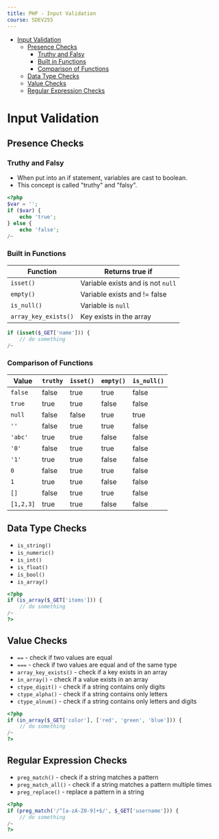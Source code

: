 ```yaml
---
title: PHP - Input Validation
course: SDEV255
---
```


- [Input Validation](#input-validation)
  - [Presence Checks](#presence-checks)
    - [Truthy and Falsy](#truthy-and-falsy)
    - [Built in Functions](#built-in-functions)
    - [Comparison of Functions](#comparison-of-functions)
  - [Data Type Checks](#data-type-checks)
  - [Value Checks](#value-checks)
  - [Regular Expression Checks](#regular-expression-checks)

# Input Validation

## Presence Checks

### Truthy and Falsy

- When put into an if statement, variables are cast to boolean.
- This concept is called "truthy" and "falsy".

```php
<?php
$var = '';
if ($var) {
    echo 'true';
} else {
    echo 'false';
/~
```

### Built in Functions

| Function             | Returns true if                   |
| -------------------- | --------------------------------- |
| `isset()`            | Variable exists and is not `null` |
| `empty()`            | Variable exists and != false      |
| `is_null()`          | Variable is `null`                |
| `array_key_exists()` | Key exists in the array           |

```php
if (isset($_GET['name'])) {
    // do something
/~
```

### Comparison of Functions

| Value     | `truthy` | `isset()` | `empty()` | `is_null()` |
| --------- | -------- | --------- | --------- | ----------- |
| `false`   | false    | true      | true      | false       |
| `true`    | true     | true      | false     | false       |
| `null`    | false    | false     | true      | true        |
| `''`      | false    | true      | true      | false       |
| `'abc'`   | true     | true      | false     | false       |
| `'0'`     | false    | true      | true      | false       |
| `'1'`     | true     | true      | false     | false       |
| `0`       | false    | true      | true      | false       |
| `1`       | true     | true      | false     | false       |
| `[]`      | false    | true      | true      | false       |
| `[1,2,3]` | true     | true      | false     | false       |

## Data Type Checks

- `is_string()`
- `is_numeric()`
- `is_int()`
- `is_float()`
- `is_bool()`
- `is_array()`

```php
<?php
if (is_array($_GET['items'])) {
    // do something
/~
?>
```

## Value Checks

- `==` - check if two values are equal
- `===` - check if two values are equal and of the same type
- `array_key_exists()` - check if a key exists in an array
- `in_array()` - check if a value exists in an array
- `ctype_digit()` - check if a string contains only digits
- `ctype_alpha()` - check if a string contains only letters
- `ctype_alnum()` - check if a string contains only letters and digits

```php
<?php
if (in_array($_GET['color'], ['red', 'green', 'blue'])) {
    // do something
/~
?>
```

## Regular Expression Checks

- `preg_match()` - check if a string matches a pattern
- `preg_match_all()` - check if a string matches a pattern multiple times
- `preg_replace()` - replace a pattern in a string

```php
<?php
if (preg_match('/^[a-zA-Z0-9]+$/', $_GET['username'])) {
    // do something
/~
?>
```

